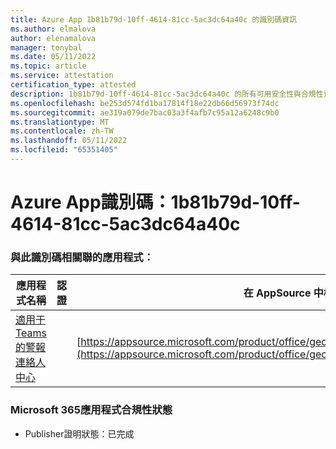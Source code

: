 ```yaml
---
title: Azure App 1b81b79d-10ff-4614-81cc-5ac3dc64a40c 的識別碼資訊
ms.author: elmalova
author: elenamalova
manager: tonybal
ms.date: 05/11/2022
ms.topic: article
ms.service: attestation
certification_type: attested
description: 1b81b79d-10ff-4614-81cc-5ac3dc64a40c 的所有可用安全性與合規性資訊。
ms.openlocfilehash: be253d574fd1ba17814f18e22db66d56973f74dc
ms.sourcegitcommit: ae319a079de7bac03a3f4afb7c95a12a6248c9b0
ms.translationtype: MT
ms.contentlocale: zh-TW
ms.lasthandoff: 05/11/2022
ms.locfileid: "65351405"
---
```

# <a name="azure-app-id-1b81b79d-10ff-4614-81cc-5ac3dc64a40c"></a>Azure App識別碼：1b81b79d-10ff-4614-81cc-5ac3dc64a40c


### <a name="apps-associated-with-this-id"></a>與此識別碼相關聯的應用程式：
| **應用程式名稱** | **認證** | **在 AppSource 中檢視** |
|--------------|---------------|-----------------------|
| [適用于 Teams 的警報連絡人中心](../forward/geomant.buzzeasy_teams_contact_center.md) |  | [https://appsource.microsoft.com/product/office/geomant.buzzeasy_teams_contact_center](https://appsource.microsoft.com/product/office/geomant.buzzeasy_teams_contact_center) |

### <a name="microsoft-365-app-compliance-status"></a>Microsoft 365應用程式合規性狀態
- Publisher證明狀態：已完成
